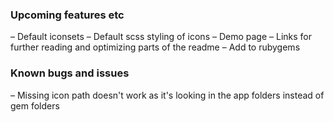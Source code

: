 ### Upcoming features etc
– Default iconsets
– Default scss styling of icons
– Demo page
– Links for further reading and optimizing parts of the readme
– Add to rubygems


### Known bugs and issues
– Missing icon path doesn't work as it's looking in the app folders instead of gem folders
